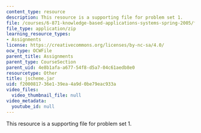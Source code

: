 ```yaml
---
content_type: resource
description: This resource is a supporting file for problem set 1.
file: /courses/6-871-knowledge-based-applications-systems-spring-2005/f200081736e139ea4a9d0be79eac933a_jscheme.jar
file_type: application/zip
learning_resource_types:
- Assignments
license: https://creativecommons.org/licenses/by-nc-sa/4.0/
ocw_type: OCWFile
parent_title: Assignments
parent_type: CourseSection
parent_uid: 4e8b1afa-a677-54f8-d5a7-04c61aedb8e0
resourcetype: Other
title: jscheme.jar
uid: f2000817-36e1-39ea-4a9d-0be79eac933a
video_files:
  video_thumbnail_file: null
video_metadata:
  youtube_id: null
---
```

This resource is a supporting file for problem set 1.